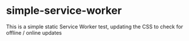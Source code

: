 # simple-service-worker
This is a simple static Service Worker test, updating the CSS to check for offline / online updates
